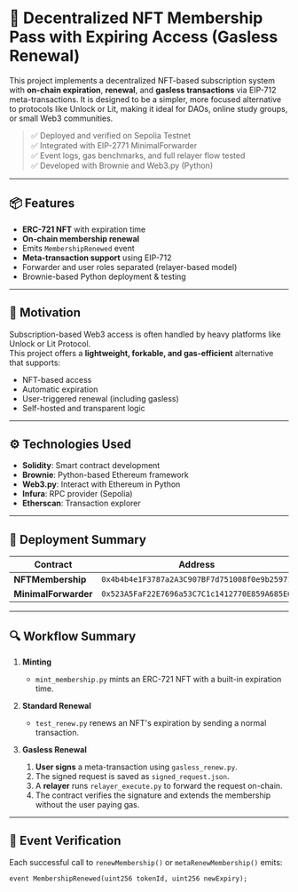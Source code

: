 # 🧾 Decentralized NFT Membership Pass with Expiring Access (Gasless Renewal)

This project implements a decentralized NFT-based subscription system with **on-chain expiration**, **renewal**, and **gasless transactions** via EIP-712 meta-transactions. It is designed to be a simpler, more focused alternative to protocols like Unlock or Lit, making it ideal for DAOs, online study groups, or small Web3 communities.

> ✅ Deployed and verified on Sepolia Testnet  
> ✅ Integrated with EIP-2771 MinimalForwarder  
> ✅ Event logs, gas benchmarks, and full relayer flow tested  
> ✅ Developed with Brownie and Web3.py (Python)

---

## 📦 Features

- **ERC-721 NFT** with expiration time
- **On-chain membership renewal**  
- Emits `MembershipRenewed` event  
- **Meta-transaction support** using EIP-712  
- Forwarder and user roles separated (relayer-based model)  
- Brownie-based Python deployment & testing  

---

## 🧠 Motivation

Subscription-based Web3 access is often handled by heavy platforms like Unlock or Lit Protocol.  
This project offers a **lightweight, forkable, and gas-efficient** alternative that supports:

- NFT-based access
- Automatic expiration
- User-triggered renewal (including gasless)
- Self-hosted and transparent logic

---

## ⚙️ Technologies Used

- **Solidity**: Smart contract development  
- **Brownie**: Python-based Ethereum framework  
- **Web3.py**: Interact with Ethereum in Python  
- **Infura**: RPC provider (Sepolia)  
- **Etherscan**: Transaction explorer  

---

## 🔗 Deployment Summary

| Contract         | Address                                             |
|------------------|-----------------------------------------------------|
| **NFTMembership**    | `0x4b4b4e1F3787a2A3C907BF7d751008f0e9b25971`       |
| **MinimalForwarder** | `0x523A5FaF22E7696a53C7C1c1412770E859A685E6`       |

---

## 🔍 Workflow Summary

1. **Minting**  
   - `mint_membership.py` mints an ERC-721 NFT with a built-in expiration time.

2. **Standard Renewal**  
   - `test_renew.py` renews an NFT's expiration by sending a normal transaction.

3. **Gasless Renewal**  
   1. **User signs** a meta-transaction using `gasless_renew.py`.  
   2. The signed request is saved as `signed_request.json`.  
   3. A **relayer** runs `relayer_execute.py` to forward the request on-chain.  
   4. The contract verifies the signature and extends the membership without the user paying gas.

---

## 🧪 Event Verification

Each successful call to `renewMembership()` or `metaRenewMembership()` emits:

```solidity
event MembershipRenewed(uint256 tokenId, uint256 newExpiry);

